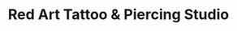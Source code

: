 ---
title: "Red Art Tattoo & Piercing Studio"
url: /mesa/red-art-tattoo-und-piercing-studio/
shop: Tattoo
---